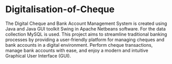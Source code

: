 # Digitalisation-of-Cheque
The Digital Cheque and Bank Account Management System is created using Java and Java GUI toolkit Swing in Apache Netbeans software. For the data collection MySQL is used. This project aims to streamline traditional banking processes by providing a user-friendly platform for managing cheques and bank accounts in a digital environment. Perform cheque transactions, manage bank accounts with ease, and enjoy a modern and intuitive Graphical User Interface (GUI).
